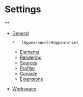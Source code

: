 Settings
==

 **

*   [General](#general)

        *   [Appearance](#appearance)
    *   [Elements](#elements)
    *   [Rendering](#rendering)
    *   [Sources](#sources)
    *   [Profiler](#profiler)
    *   [Console](#console)
    *   [Extensions](#extensions)
*   [Workspace](#workspace)

      <!--*   [Port Forwarding](#port-forwarding)
 -->*   [Experiments](#experiments)
  **

    **To modify the Settings in DevTools:**

*   Click on the Settings cog ![](settings-files/settings-icon.png) and open up the General Settings pane to make changes. Alternatively, you can use the shortcut <span class="kbd">?</span> to open to Settings pane too.

  <div class="screenshot">
    ![](settings-files/general-settings.png)
  </div>

## General

#### Disable cache

Prevents the caching of resources **ONLY** for pages which have DevTools open. This will not disable caching if the DevTools are closed.

#### Disable JavaScript

Immediately suspends all JavaScript from running on the tab running the instance of DevTools which has this checked.

**Note:** Both the Disable cache and Disable JavaScript settings will **ONLY** apply when DevTools is open. When it is open, for the page which has the DevTools open.

#### Enable Ctrl + 1-9 shortcuts to switch panels

You are able to use <span class="kbd">Ctrl</span> + <span class="kbd">1-9</span> shortcuts to jump to specific tabs in Chrome when multiple tabs are open, with tabs 1-8 and 9 being the last tab if more than 9 are open. This setting will enable DevTools to function in the same way, so you are able to switch between panels quickly.

**Note:** Enabling this may cause conflicts with shortcut keys that are used by other applications.

### Appearance

#### Split panels vertically when docked to right

Enabling this will change the layout of the panels so the main section is stacked on top of the sidebar sections. You may find this useful when there is not enough horizontal space when they are side-by-side which is the case for smaller screens.

  <div class="screenshot">
    ![](settings-files/dock-to-right.png)
  </div>

### Elements

#### Color format

*   As authored - **(how the code was written in the stylesheet)**
*   HEX: `#DAC0DE`
*   RGB: `rgb(128, 255, 255)`
*   HSL: `hsl(300, 80%, 90%)`

  <div class="screenshot">
    ![](settings-files/color-format-settings.png)
  </div>

The **color format** setting lets you control how the color codes are displayed in the **Styles Sidebar** of the Elements panel. In addition to the Settings option for controlling the color format, you can click on the gear icon at the top of the Styles Sidebar to change the format of color codes.

  <div class="screenshot">
    ![](settings-files/color-picker-format.png)
  </div>

Selecting **As authored** will use the color format for properties as defined in the stylesheet.

#### Show user agent styles

You may find it useful to show **user agent styles** in the Styles Sidebar of the Elements panel.

  <div class="screenshot">
    ![](settings-files/show-user-agent-styles.png)
  </div>

The **user agent** refers to the browser. Each browser implements a default stylesheet consisting of basic style rules which are applied to DOM Elements in a page. If you've ever had a difficult time removing white-space between two elements, for example, it may have been because of the user agent stylesheet adding a default margin or padding to that particular type of element.

#### Word wrap

As with any text editor you can choose to wrap long lines of code in the Elements panel.

#### Show Shadow DOM

With [Shadow DOM](http://www.html5rocks.com/en/tutorials/webcomponents/shadowdom/), elements can get a new kind of node associated with them. This new kind of node is called a **shadow root**. An element that has a shadow root associated with it is called a shadow host. The child nodes of a shadow host isn't rendered; the content of the shadow root is rendered instead.

  <div class="screenshot">
    ![](settings-files/show-shadow-dom.png)
  </div>

*   [Shadow DOM 201](http://www.html5rocks.com/en/tutorials/webcomponents/shadowdom-201/)
*   [Shadow DOM 301](http://www.html5rocks.com/en/tutorials/webcomponents/shadowdom-301/)
*   [Shadow DOM Polyfill](http://www.polymer-project.org/platform/shadow-dom.html)
*   [Visualizing Shadow DOM Concepts](http://updates.html5rocks.com/2013/03/Visualizing-Shadow-DOM-Concepts)
*   [Define presentational boxes using shadow DOM](http://blogs.adobe.com/webplatform/2013/04/03/defining-presentational-boxes-with-shadow-dom/)

#### Show rulers

This will display a ruler overlay along the top, left and bottom sides of the viewport.

  <div class="screenshot">
    ![](settings-files/show-rulers.png)
  </div>

### Sources

#### Search in content scripts

[Content scripts](http://developer.chrome.com/extensions/content_scripts.html) are JavaScript files contained within Chrome extensions that run in the context of web pages but from a protected scope that is completely separate from ordinary page JavaScript. As such, content scripts and page scripts cannot interact with each other in an ordinary way.

  <div class="screenshot">
    ![](settings-files/search-content-scripts.png)
  </div>

When looking at the **Content Scripts** tab in the Sources panel you will see both the scripts added by extensions (_or by [User Scripts](http://www.chromium.org/developers/design-documents/user-scripts) which are compiled into extensions in Chrome_), and also content scripts that are built-in parts of the browser, specifically the API that extensions can use.

**Note:** When developing Chrome apps or extensions enable this setting so you can search within these native API scripts, otherwise it is not useful having it enabled.

#### Enable JS source maps

If you have code which is concatenated and minified it is difficult to tell what file a piece of code may be in when you need to debug it. Enabling this setting is useful for [debugging JavaScript](https://developers.google.com/chrome-developer-tools/docs/javascript-debugging#source-maps) and [working with Source maps](http://www.youtube.com/watch?v=HijZNR6kc9A#t=1m32s) in general.

  <div class="screenshot">
    ![](settings-files/js-source-maps.png)
  </div>

#### Enable CSS source maps

Enables Source Maps for CSS files generated using a preprocessor (for example, Sass).

For details see [Working with CSS Preprocessors](/chrome-developer-tools/docs/css-preprocessors).

#### Auto-reload generated CSS

Only used if **Enable CSS source maps** is turned on. Determines whether generated CSS files should be reloaded when the source file is saved.

#### Detect Indentation

Specifies how code is indented when editing in DevTools:

*   2 spaces
*   4 spaces
*   8 spaces
*   Tab character

#### Show whitespace characters

This will show dots for spaces and tab characters in the Sources panel.

### Profiler

#### High resolution CPU profiling

Enables you to zoom into the graph to view it by a tenth of a millisecond on Flame charts.

### Console

#### Log XMLHttpRequests

Display XHR request objects in the console which expand to show details of the request.

#### Preserve log upon navigation

When navigating through multiple pages of a site you may choose to not clear the console logs with each page load so you can view the history of output across pages.

**Note:** Both of these settings can be changed by right clicking on the console.

  <div class="screenshot">
    ![](settings-files/console-right-click.png)
  </div>

### Extensions

  **Open links in:** `a panel chosen automatically`

## Workspace

[Workspaces](http://www.youtube.com/watch?v=bqfoYaKCYUI#t=3m39s) allow you to select **custom directories** in your file system which are always available for you to edit within the **Sources panel**. This can be one specific project directory or a directory that contains multiple different projects within it.

To use this feature it open the **Workspaces tab** via the Settings pane. Here you will see an **Add Folder** link allowing you to add local directories for editing (eg: project root directories).

  <div class="screenshot">
    ![](settings-files/workspace.png)
  </div>

Once you've added a folder directory, you will be able to view, edit and save changes to files within it anytime you are working in the Sources panel. All changes to files will persist down to local file contained in directory.

In addition to adding a file system for your Workspace, you are also able to add file **Mappings** individual file urls to the path of the file on your local machine.